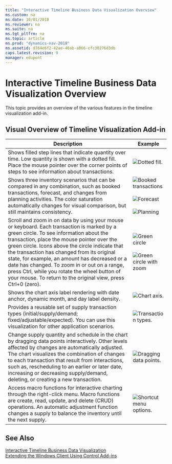 ```yaml
---
title: "Interactive Timeline Business Data Visualization Overview"
ms.custom: na
ms.date: 10/01/2018
ms.reviewer: na
ms.suite: na
ms.tgt_pltfrm: na
ms.topic: article
ms.prod: "dynamics-nav-2018"
ms.assetid: d764e6f2-42ae-46ab-a866-cfc30276d3db
caps.latest.revision: 9
manager: edupont
---
```

# Interactive Timeline Business Data Visualization Overview
This topic provides an overview of the various features in the timeline visualization add-in.  
  
## Visual Overview of Timeline Visualization Add-in  
  
|Description|Example|  
|-----------------|-------------|  
|Shows filled step lines that indicate quantity over time. Low quantity is shown with a dotted fill. Place the mouse pointer over the corner points of steps to see information about transactions.|![Dotted fill.](media/TimeLine_Viz_Dotted.png "TimeLine\_Viz\_Dotted")|  
|Shows three inventory scenarios that can be compared in any combination, such as booked transactions, forecast, and changes from planning activities. The color saturation automatically changes for visual comparison, but still maintains consistency.|![Booked transactions](media/TimeLine_Viz_BookedTrans.png "TimeLine\_Viz\_BookedTrans")<br /><br /> ![Forecast](media/TimeLine_Viz_Forecast.png "TimeLine\_Viz\_Forecast")<br /><br /> ![Planning](media/TimeLine_Viz_Planning.png "TimeLine\_Viz\_Planning")|  
|Scroll and zoom in on data by using your mouse or keyboard. Each transaction is marked by a green circle. To see information about the transaction, place the mouse pointer over the green circle. Icons above the circle indicate that the transaction has changed from its original state, for example, an amount has decreased or a date has changed. To zoom in or out on a range, press Ctrl, while you rotate the wheel button of your mouse. To return to the original view, press Ctrl+0 \(zero\).|![Green circle](media/TimeLine_Viz_GreenCircle.png "TimeLine\_Viz\_GreenCircle")<br /><br /> ![Green circle with zoom](media/TimeLine_Viz_GreenCircleZoom.png "TimeLine\_Viz\_GreenCircleZoom")|  
|Shows the chart axis label rendering with date anchor, dynamic month, and day label density.|![Chart axis.](media/TimeLine_Viz_ChartAxis.png "TimeLine\_Viz\_ChartAxis")|  
|Provides a reusable set of supply transaction types \(initial/supply/demand; fixed/adjustable/expected\). You can use this visualization for other application scenarios.|![Transaction types.](media/TimeLine_Viz_TransactionType.png "TimeLine\_Viz\_TransactionType")|  
|Change supply quantity and schedule in the chart by dragging data points interactively. Other levels affected by changes are automatically adjusted. The chart visualizes the combination of changes to each transaction that result from interactions, such as, rescheduling to an earlier or later date, increasing or decreasing supply/demand, deleting, or creating a new transaction.|![Dragging data points.](media/TimeLine_Viz_DraggingDataPoints.png "TimeLine\_Viz\_DraggingDataPoints")|  
|Access macro functions for interactive charting through the right-click menu. Macro functions are create, read, update, and delete \(CRUD\) operations. An automatic adjustment function changes a supply to balance the inventory until the next supply.|![Shortcut menu options.](media/TimeLine_Viz_RightClick.png "TimeLine\_Viz\_RightClick")|  
  
## See Also  
 [Interactive Timeline Business Data Visualization](Interactive-Timeline-Business-Data-Visualization.md)   
 [Extending the Windows Client Using Control Add-ins](Extending-the-Windows-Client-Using-Control-Add-ins.md)